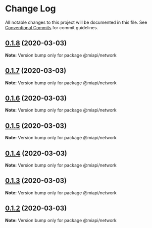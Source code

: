 # Change Log

All notable changes to this project will be documented in this file.
See [Conventional Commits](https://conventionalcommits.org) for commit guidelines.

## [0.1.8](https://github.com/kamontat/miapi/compare/@miapi/network@0.1.7...@miapi/network@0.1.8) (2020-03-03)

**Note:** Version bump only for package @miapi/network





## [0.1.7](https://github.com/kamontat/miapi/packages/network/compare/@miapi/network@0.1.6...@miapi/network@0.1.7) (2020-03-03)

**Note:** Version bump only for package @miapi/network





## [0.1.6](https://github.com/kamontat/miapi/compare/@miapi/network@0.1.5...@miapi/network@0.1.6) (2020-03-03)

**Note:** Version bump only for package @miapi/network





## [0.1.5](https://github.com/kamontat/miapi/compare/@miapi/network@0.1.4...@miapi/network@0.1.5) (2020-03-03)

**Note:** Version bump only for package @miapi/network





## [0.1.4](https://github.com/kamontat/miapi/compare/@miapi/network@0.1.3...@miapi/network@0.1.4) (2020-03-03)

**Note:** Version bump only for package @miapi/network





## [0.1.3](https://github.com/kamontat/miapi/compare/@miapi/network@0.1.2...@miapi/network@0.1.3) (2020-03-03)

**Note:** Version bump only for package @miapi/network





## [0.1.2](https://github.com/kamontat/miapi/compare/@miapi/network@0.1.1...@miapi/network@0.1.2) (2020-03-03)

**Note:** Version bump only for package @miapi/network
